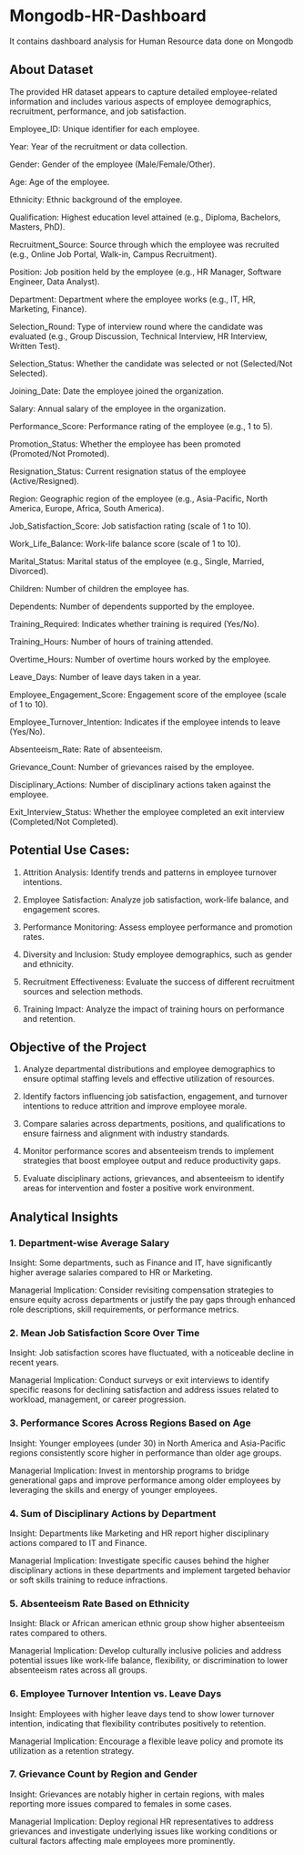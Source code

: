 # Mongodb-HR-Dashboard
It contains dashboard analysis for Human Resource data done on Mongodb

## About Dataset
The provided HR dataset appears to capture detailed employee-related information and includes various aspects of employee demographics, recruitment, performance, and job satisfaction.

Employee_ID: Unique identifier for each employee.

Year: Year of the recruitment or data collection.

Gender: Gender of the employee (Male/Female/Other).

Age: Age of the employee.

Ethnicity: Ethnic background of the employee.

Qualification: Highest education level attained (e.g., Diploma, Bachelors, Masters, PhD).

Recruitment_Source: Source through which the employee was recruited (e.g., Online Job Portal, Walk-in, Campus Recruitment).

Position: Job position held by the employee (e.g., HR Manager, Software Engineer, Data Analyst).

Department: Department where the employee works (e.g., IT, HR, Marketing, Finance).

Selection_Round: Type of interview round where the candidate was evaluated (e.g., Group Discussion, Technical Interview, HR Interview, Written Test).

Selection_Status: Whether the candidate was selected or not (Selected/Not Selected).

Joining_Date: Date the employee joined the organization.

Salary: Annual salary of the employee in the organization.

Performance_Score: Performance rating of the employee (e.g., 1 to 5).

Promotion_Status: Whether the employee has been promoted (Promoted/Not Promoted).

Resignation_Status: Current resignation status of the employee (Active/Resigned).

Region: Geographic region of the employee (e.g., Asia-Pacific, North America, Europe, Africa, South America).

Job_Satisfaction_Score: Job satisfaction rating (scale of 1 to 10).

Work_Life_Balance: Work-life balance score (scale of 1 to 10).

Marital_Status: Marital status of the employee (e.g., Single, Married, Divorced).

Children: Number of children the employee has.

Dependents: Number of dependents supported by the employee.

Training_Required: Indicates whether training is required (Yes/No).

Training_Hours: Number of hours of training attended.

Overtime_Hours: Number of overtime hours worked by the employee.

Leave_Days: Number of leave days taken in a year.

Employee_Engagement_Score: Engagement score of the employee (scale of 1 to 10).

Employee_Turnover_Intention: Indicates if the employee intends to leave (Yes/No).

Absenteeism_Rate: Rate of absenteeism.

Grievance_Count: Number of grievances raised by the employee.

Disciplinary_Actions: Number of disciplinary actions taken against the employee.

Exit_Interview_Status: Whether the employee completed an exit interview (Completed/Not Completed).

## Potential Use Cases:

1. Attrition Analysis: Identify trends and patterns in employee turnover intentions.
   
2. Employee Satisfaction: Analyze job satisfaction, work-life balance, and engagement scores.
 
3. Performance Monitoring: Assess employee performance and promotion rates.
 
4. Diversity and Inclusion: Study employee demographics, such as gender and ethnicity.

5. Recruitment Effectiveness: Evaluate the success of different recruitment sources and selection methods.

6. Training Impact: Analyze the impact of training hours on performance and retention.

## Objective of the Project

1. Analyze departmental distributions and employee demographics to ensure optimal staffing levels and effective utilization of resources.

2. Identify factors influencing job satisfaction, engagement, and turnover intentions to reduce attrition and improve employee morale.

3. Compare salaries across departments, positions, and qualifications to ensure fairness and alignment with industry standards.

4. Monitor performance scores and absenteeism trends to implement strategies that boost employee output and reduce productivity gaps.

5. Evaluate disciplinary actions, grievances, and absenteeism to identify areas for intervention and foster a positive work environment.

## Analytical Insights

### 1. Department-wise Average Salary
   
Insight: Some departments, such as Finance and IT, have significantly higher average salaries compared to HR or Marketing.

Managerial Implication: Consider revisiting compensation strategies to ensure equity across departments or justify the pay gaps through enhanced role descriptions, skill requirements, or performance metrics.

### 2. Mean Job Satisfaction Score Over Time
   
Insight: Job satisfaction scores have fluctuated, with a noticeable decline in recent years.

Managerial Implication: Conduct surveys or exit interviews to identify specific reasons for declining satisfaction and address issues related to workload, management, or career progression.

### 3. Performance Scores Across Regions Based on Age

Insight: Younger employees (under 30) in North America and Asia-Pacific regions consistently score higher in performance than older age groups.

Managerial Implication: Invest in mentorship programs to bridge generational gaps and improve performance among older employees by leveraging the skills and energy of younger employees.

### 4. Sum of Disciplinary Actions by Department
   
Insight: Departments like Marketing and HR report higher disciplinary actions compared to IT and Finance.

Managerial Implication: Investigate specific causes behind the higher disciplinary actions in these departments and implement targeted behavior or soft skills training to reduce infractions.

### 5. Absenteeism Rate Based on Ethnicity
   
Insight: Black or African american ethnic group show higher absenteeism rates compared to others.

Managerial Implication: Develop culturally inclusive policies and address potential issues like work-life balance, flexibility, or discrimination to lower absenteeism rates across all groups.

### 6. Employee Turnover Intention vs. Leave Days
   
Insight: Employees with higher leave days tend to show lower turnover intention, indicating that flexibility contributes positively to retention.

Managerial Implication: Encourage a flexible leave policy and promote its utilization as a retention strategy.

### 7. Grievance Count by Region and Gender
    
Insight: Grievances are notably higher in certain regions, with males reporting more issues compared to females in some cases.

Managerial Implication: Deploy regional HR representatives to address grievances and investigate underlying issues like working conditions or cultural factors affecting male employees more prominently.



